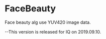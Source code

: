 # FaceBeauty
Face beauty alg use YUV420 image data.

--This version is released for IQ on 2019.09.10.
